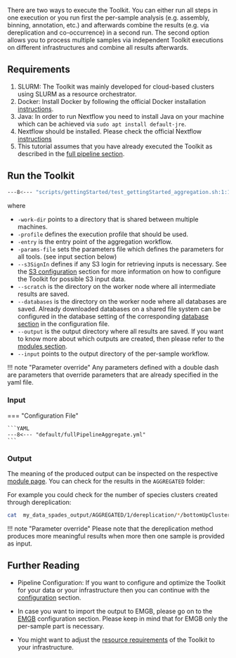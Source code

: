 There are two ways to execute the Toolkit. You can either run all steps in one execution or you run first the per-sample analysis
(e.g. assembly, binning, annotation, etc.) and afterwards combine the results (e.g. via dereplication and co-occurrence) in a second run.
The second option allows you to process multiple samples via independent Toolkit executions on different infrastructures and combine all
results afterwards.

## Requirements

1. SLURM: The Toolkit was mainly developed for cloud-based clusters using SLURM as a resource orchestrator.
2. Docker: Install Docker by following the official Docker installation [instructions](https://docs.docker.com/engine/install/ubuntu/).
3. Java: In order to run Nextflow you need to install Java on your machine which can be achieved via `sudo apt install default-jre`.
4. Nextflow should be installed. Please check the official Nextflow [instructions](https://www.nextflow.io/docs/latest/install.html#install-nextflow)
5. This tutorial assumes that you have already executed the Toolkit as described in the [full pipeline section](full_pipeline.md).

## Run the Toolkit

```BASH
---8<--- "scripts/gettingStarted/test_gettingStarted_aggregation.sh:1:11"
```

where

 * `-work-dir` points to a directory that is shared between multiple machines.
 * `-profile` defines the execution profile that should be used.
 * `-entry` is the entry point of the aggregation workflow.
 * `-params-file` sets the parameters file which defines the parameters for all tools. (see input section below)
 * `--s3SignIn` defines if any S3 login for retrieving inputs is necessary. See the [S3 configuration](configuration.md/#s3-configuration) section for more information on how to configure the Toolkit for possible S3 input data.
 * `--scratch` is the directory on the worker node where all intermediate results are saved.
 * `--databases` is the directory on the worker node where all databases are saved. Already downloaded databases on a shared file system can be configured in the database setting of the corresponding [database section](database.md) in the configuration file.
 * `--output` is the output directory where all results are saved. If you want to know more about which outputs are created, then please refer to the [modules section](modules/introduction.md).
 * `--input` points to the output directory of the per-sample workflow.

!!! note "Parameter override"
    Any parameters defined with a double dash are parameters that override parameters that are already specified in the yaml file.

### Input

=== "Configuration File"

    ```YAML
    ---8<--- "default/fullPipelineAggregate.yml"
    ```

### Output

The meaning of the produced output can be inspected on the respective [module page](modules/introduction.md).
You can check for the results in the `AGGREGATED` folder:

For example you could check for the number of species clusters created through dereplication:

```BASH
cat  my_data_spades_output/AGGREGATED/1/dereplication/*/bottomUpClustering/clusters/clusters.tsv
```

!!! note "Parameter override"
    Please note that the dereplication method produces more meaningful results when more then one sample is
    provided as input.

## Further Reading

* Pipeline Configuration: If you want to configure and optimize the Toolkit for your data or your infrastructure then you can continue with the [configuration](configuration.md) section.

* In case you want to import the output to EMGB, please go on to the [EMGB](modules/export.md) configuration section. Please keep in mind that for EMGB only the per-sample part is necessary.

* You might want to adjust the [resource requirements](configuration.md/#configuration-of-computational-resources-used-for-pipeline-runs) of the Toolkit to your infrastructure.
